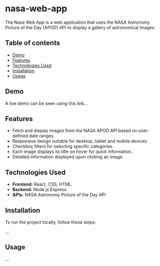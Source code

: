 # nasa-web-app

The Nasa Web App is a web application that uses the NASA Astronomy Picture of the Day (APOD) API to display a gallery of astronomical images. 

## Table of contents
- [Demo](#demo)
- [Features](#features)
- [Technologies Used](#technologies-used)
- [Installation](#installation)
- [Usage](#usage)

## Demo
A live demo can be seen using this link...

## Features
- Fetch and display images from the NASA APOD API based on user-defined date ranges.
- Responsive design suitable for desktop, tablet and mobile devices.
- Checkbox filters for selecting specific categories.
- Each image displays its title on hover for quick information.
- Detailed information displayed upon clicking an image.

## Technologies Used
- **Frontend:** React, CSS, HTML
- **Backend:** Node.js Express
- **APIs:** NASA Astronomy Picture of the Day API

## Installation
To run the project locally, follow these steps:

...

## Usage

...
